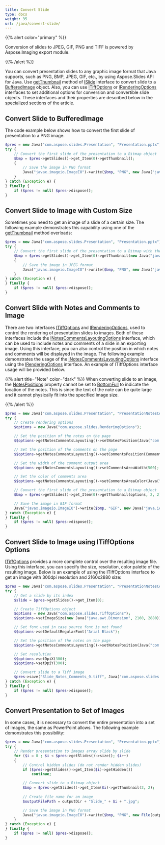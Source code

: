 ```yaml
---
title: Convert Slide
type: docs
weight: 35
url: /java/convert-slide/
---
```


{{% alert color="primary" %}} 

Conversion of slides to JPEG, GIF, PNG and TIFF is powered by Aspose.Imaging export module.

{{% /alert %}} 

You can convert presentation slides to any graphic image format that Java supports, such as PNG, BMP, JPEG, GIF, etc., 
by using Aspose.Slides API for Java.
Use [getThumbnail](https://apireference.aspose.com/slides/java/com.aspose.slides/ISlide#getThumbnail--) method of 
[ISlide](https://apireference.aspose.com/slides/java/com.aspose.slides/ISlide) interface to convert slide to a [BufferedImage](https://docs.oracle.com/javase/7/docs/api/java/awt/image/BufferedImage.html) object.
Also, you can use [ITiffOptions](https://apireference.aspose.com/slides/java/com.aspose.slides/ITiffOptions) or [IRenderingOptions](https://apireference.aspose.com/slides/java/com.aspose.slides/IRenderingOptions) interfaces to set additional options for conversion and convertible slide objects.
These interfaces and their properties are described below in the specialized sections of the article.

## **Convert Slide to BufferedImage**

The code example below shows how to convert the first slide of presentation to a PNG image.

```php 
$pres = new Java("com.aspose.slides.Presentation", "Presentation.pptx");
try {
    // Convert the first slide of the presentation to a Bitmap object
    $bmp = $pres->getSlides()->get_Item(0)->getThumbnail();
    {
        // Save the image in PNG format
        Java("javax.imageio.ImageIO")->write($bmp, "PNG", new Java("java.io.File", "Slide_0.png"));
    }
} catch (Exception e) {  
} finally {
    if ($pres != null) $pres->dispose();
}
```
## **Convert Slide to Image with Custom Size**

Sometimes you need to get an image of a slide of a certain size. 
The following example demonstrates this capability using one of the 
[getThumbnail](https://apireference.aspose.com/slides/java/com.aspose.slides/ISlide#getThumbnail-Dimension-) method overloads:

```php 
$pres = new Java("com.aspose.slides.Presentation", "Presentation.pptx");
try {
    // Convert the first slide of the presentation to a Bitmap with the specified size
    $bmp = $pres->getSlides()->get_Item(0)->getThumbnail(new Java("java.awt.Dimension", 1820, 1040));
    {
        // Save the image in JPEG format
        Java("javax.imageio.ImageIO")->write($bmp, "PNG", new Java("java.io.File", "Slide_0.jpg"));
    }
} catch (Exception e) {
} finally {
    if ($pres != null) $pres->dispose();
}
```

## **Convert Slide with Notes and Comments to Image**

There are two interfaces [ITiffOptions](https://apireference.aspose.com/slides/java/com.aspose.slides/ITiffOptions) and [IRenderingOptions](https://apireference.aspose.com/slides/java/com.aspose.slides/IRenderingOptions), used to control the rendering of presentation slides to images.
Both of these interfaces include the [INotesCommentsLayoutingOptions](https://apireference.aspose.com/slides/java/com.aspose.slides/INotesCommentsLayoutingOptions) interface, which can be used to include notes and comments of a slide in an exporting image.
Using this interface, you can also control the position in which notes and comments will be displayed in the image.
The following example demonstrates the usage of the [INotesCommentsLayoutingOptions](https://apireference.aspose.com/slides/java/com.aspose.slides/INotesCommentsLayoutingOptions) interface using the [IRenderingOptions](https://apireference.aspose.com/slides/java/com.aspose.slides/IRenderingOptions) interface.
An example of ITiffOptions interface usage will be provided below. 

{{% alert title="Note" color="dark" %}} 
When converting slide to an image, the 
[NotesPositions](https://apireference.aspose.com/slides/java/com.aspose.slides/NotesPositions) property cannot be set to [BottomFull](https://apireference.aspose.com/slides/java/com.aspose.slides/NotesPositions#BottomFull) to indicate the location of the notes.
This is since the text of the note can be quite large and it cannot physically fit into the specified image size.

{{% /alert %}} 

```php 
$pres = new Java("com.aspose.slides.Presentation", "PresentationNotesComments.pptx");
try {
    // Create rendering options
    $options = new Java("com.aspose.slides.RenderingOptions");

    // Set the position of the notes on the page
    $$options->getNotesCommentsLayouting()->setNotesPosition(Java("com.aspose.slides.NotesPositions")->BottomTruncated);

    // Set the position of the comments on the page
    $$options->getNotesCommentsLayouting()->setCommentsPosition(CommentsPositions.Right);

    // Set the width of the comment output area
    $$options->getNotesCommentsLayouting()->setCommentsAreaWidth(500);

    // Set the color of comments area
    $$options->getNotesCommentsLayouting()->setCommentsAreaColor(Java("java.awt.Color")->LIGHT_GRAY);

    // Convert the first slide of the presentation to a Bitmap object
    $bmp = $pres->getSlides()->get_Item(0)->getThumbnail(options, 2, 2);

    // Save the image in GIF format
    Java("javax.imageio.ImageIO")->write($bmp, "GIF", new Java("java.io.File", "Slide_Notes_Comments_0.gif"));
} catch (Exception e) {
} finally {
    if ($pres != null) $pres->dispose();
}
```

## **Convert Slide to Image using ITiffOptions Options**

[ITiffOptions](https://apireference.aspose.com/slides/java/com.aspose.slides/ITiffOptions) provides a more complete 
control over the resulting image file.
Using this interface, you can specify the size, resolution, color palette of the resulting image. 
Below is an example of using the ITiffOptions interface to get an image with 300dpi resolution 
and 2160x2880 size:

```php 
$pres = new Java("com.aspose.slides.Presentation", "PresentationNotesComments.pptx");
try {
    // Get a slide by its index
    $slide = $pres->getSlides()->get_Item(0);

    // Create TiffOptions object
    $options = new Java("com.aspose.slides.TiffOptions");
    $$options->setImageSize(new Java("java.awt.Dimension", 2160, 2880));

    // Set font used in case source font is not found
    $$options->setDefaultRegularFont("Arial Black");

    // Set the position of the notes on the page
    $$options->getNotesCommentsLayouting()->setNotesPosition(Java("com.aspose.slides.NotesPositions")->BottomTruncated);

    // Set resolution
    $$options->setDpiX(300);
    $$options->setDpiY(300);

    // Convert slide to a Tiff image
    $pres->save("Slide_Notes_Comments_0.tiff", Java("com.aspose.slides.SaveFormat")->Tiff, $options);
} catch (Exception e) {
} finally {
    if ($pres != null) $pres->dispose();
}
```

## **Convert Presentation to Set of Images**

In some cases, it is necessary to convert the entire presentation into a set of images, 
the same as PowerPoint allows. The following example demonstrates this possibility:

```php 
$pres = new Java("com.aspose.slides.Presentation", "Presentation.pptx");
try {
    // Render presentation to images array slide by slide
    for ($i = 0 ; $i < $pres->getSlides()->size(); $i++)
    {
        // Control hidden slides (do not render hidden slides)
        if ($pres->getSlides()->get_Item($i)->getHidden())
            continue;

        // Convert slide to a Bitmap object
        $bmp = $pres->getSlides()->get_Item($i)->getThumbnail(2, 2);
		
        // Create file name for an image
        $outputFilePath = outputDir + "Slide_" + $i + ".jpg";

        // Save the image in PNG format
        Java("javax.imageio.ImageIO")->write($bmp, "PNG", new File(outputFilePath));
    }
} catch (Exception e) {
} finally {
    if ($pres != null) $pres->dispose();
} 
```
